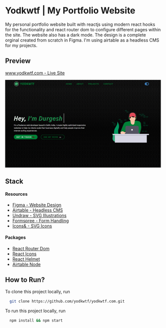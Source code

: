 # Yodkwtf | My Portfolio Website

My personal portfolio website built with reactjs using modern react hooks for the functionality and react router dom to configure different pages within the site. The website also has a dark mode.
The design is a complete orginal created from scratch in Figma. I'm using airtable as a headless CMS for my projects.

## Preview

[www.yodkwtf.com - Live Site](https://yodkwtf.com)

![yodkwtf.com](./public/cover.png)

## Stack

#### Resources

- [Figma - Website Design](https://www.figma.com/)
- [Airtable - Headless CMS](https://airtable.com/)
- [Undraw - SVG Illustrations](https://undraw.co/illustrations)
- [Formspree - Form Handling](https://formspree.io/)
- [Icons& - SVG Icons](https://icons8.com/)

#### Packages

- [React Router Dom](https://www.npmjs.com/package/react-router-dom)
- [React Icons](https://www.npmjs.com/package/react-icons)
- [React Helmet](https://www.npmjs.com/package/react-helmet-async)
- [Airtable Node](https://www.npmjs.com/package/airtable-node)

## How to Run?

To clone this project locally, run

```bash
  git clone https://github.com/yodkwtf/yodkwtf.com.git
```

To run this project locally, run

```bash
  npm install && npm start
```
